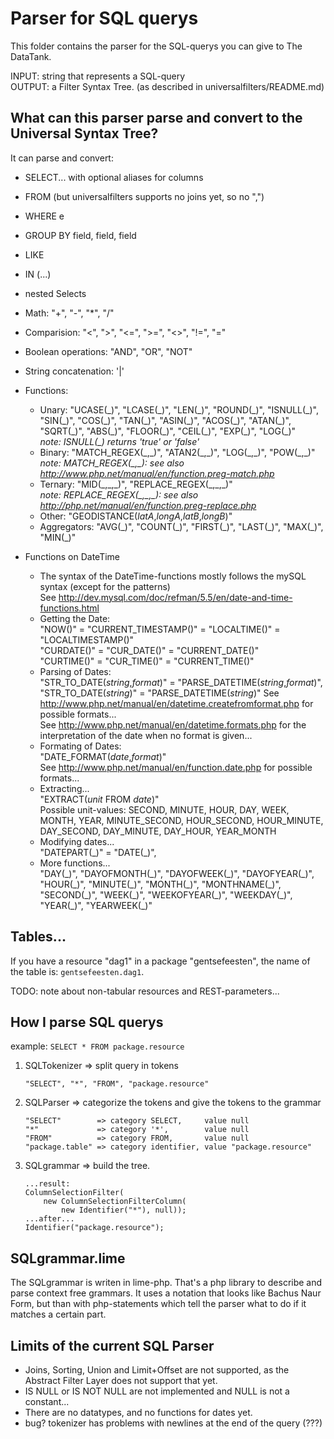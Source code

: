 Parser for SQL querys
=====================

This folder contains the parser for the SQL-querys you can give to The DataTank.

INPUT: string that represents a SQL-query  
OUTPUT: a Filter Syntax Tree. (as described in universalfilters/README.md)


What can this parser parse and convert to the Universal Syntax Tree?
--------------------------------------------------------------------

It can parse and convert:
 - SELECT... with optional aliases for columns
 - FROM (but universalfilters supports no joins yet, so no ",")
 - WHERE e
 - GROUP BY field, field, field
 - LIKE
 - IN (...)

 - nested Selects

 - Math: "+", "-", "*", "/"
 - Comparision: "<", ">", "<=", ">=", "<>", "!=", "="
 - Boolean operations: "AND", "OR", "NOT"
 - String concatenation: '|'
 - Functions:
   * Unary: "UCASE(\_)", "LCASE(\_)", "LEN(\_)", "ROUND(\_)", "ISNULL(\_)", "SIN(\_)", "COS(\_)", "TAN(\_)", "ASIN(\_)", "ACOS(\_)", "ATAN(\_)", "SQRT(\_)", "ABS(\_)", "FLOOR(\_)", "CEIL(\_)", "EXP(\_)", "LOG(\_)"  
     _note: ISNULL(\_) returns 'true' or 'false'_
   * Binary: "MATCH\_REGEX(\_,\_)", "ATAN2(\_,\_)", "LOG(\_,\_)", "POW(\_,\_)"  
     _note: MATCH\_REGEX(\_,\_): see also http://www.php.net/manual/en/function.preg-match.php_
   * Ternary: "MID(\_,\_,\_)", "REPLACE\_REGEX(\_,\_,\_)"  
     _note: REPLACE\_REGEX(\_,\_,\_): see also http://php.net/manual/en/function.preg-replace.php_
   * Other: "GEODISTANCE(_latA_,_longA_,_latB_,_longB_)"
   * Aggregators: "AVG(\_)", "COUNT(\_)", "FIRST(\_)", "LAST(\_)", "MAX(\_)", "MIN(\_)"
 - Functions on DateTime
   * The syntax of the DateTime-functions mostly follows the mySQL syntax (except for the patterns)  
     See http://dev.mysql.com/doc/refman/5.5/en/date-and-time-functions.html
   * Getting the Date:  
     "NOW()" = "CURRENT_TIMESTAMP()" = "LOCALTIME()" = "LOCALTIMESTAMP()"  
     "CURDATE()" = "CUR_DATE()" = "CURRENT_DATE()"  
     "CURTIME()" = "CUR_TIME()" = "CURRENT_TIME()"
   * Parsing of Dates:  
     "STR_TO_DATE(_string_,_format_)" = "PARSE_DATETIME(_string_,_format_)", "STR_TO_DATE(_string_)" = "PARSE_DATETIME(_string_)"
     See http://www.php.net/manual/en/datetime.createfromformat.php for possible formats...  
     See http://www.php.net/manual/en/datetime.formats.php for the interpretation of the date when no format is given...
   * Formating of Dates:  
     "DATE_FORMAT(_date_,_format_)"  
     See http://www.php.net/manual/en/function.date.php for possible formats...
   * Extracting...  
     "EXTRACT(_unit_ FROM _date_)"  
     Possible unit-values: SECOND, MINUTE, HOUR, DAY, WEEK, MONTH, YEAR, MINUTE_SECOND, HOUR_SECOND, HOUR_MINUTE, DAY_SECOND, DAY_MINUTE, DAY_HOUR, YEAR_MONTH
   * Modifying dates...  
     "DATEPART(\_)" = "DATE(\_)", 
   * More functions...  
     "DAY(\_)", "DAYOFMONTH(\_)", "DAYOFWEEK(\_)", "DAYOFYEAR(\_)", "HOUR(\_)", "MINUTE(\_)", "MONTH(\_)", "MONTHNAME(\_)", "SECOND(\_)", "WEEK(\_)", "WEEKOFYEAR(\_)", "WEEKDAY(\_)", "YEAR(\_)", "YEARWEEK(\_)"

Tables...
---------
If you have a resource "dag1" in a package "gentsefeesten", the name of the table is: `gentsefeesten.dag1`.

TODO: note about non-tabular resources and REST-parameters...

How I parse SQL querys
----------------------

example: ``SELECT * FROM package.resource``


 1. SQLTokenizer => split query in tokens
 
        "SELECT", "*", "FROM", "package.resource"
    
 2. SQLParser => categorize the tokens and give the tokens to the grammar
 
        "SELECT"        => category SELECT,     value null
        "*"             => category '*',        value null
        "FROM"          => category FROM,       value null
        "package.table" => category identifier, value "package.resource"
    
 3. SQLgrammar => build the tree.

        ...result:
        ColumnSelectionFilter(
            new ColumnSelectionFilterColumn(
                new Identifier("*"), null));
        ...after...
        Identifier("package.resource");


SQLgrammar.lime
---------------

The SQLgrammar is writen in lime-php. That's a php library to describe and parse context free grammars. It uses a notation that looks like Bachus Naur Form, but than with php-statements which tell the parser what to do if it matches a certain part.


Limits of the current SQL Parser
--------------------------------

- Joins, Sorting, Union and Limit+Offset are not supported, as the Abstract Filter Layer does not support that yet.
- IS NULL or IS NOT NULL are not implemented and NULL is not a constant...
- There are no datatypes, and no functions for dates yet.
- bug? tokenizer has problems with newlines at the end of the query (???)